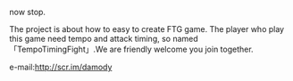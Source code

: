 now stop.

The project is about how to easy to create FTG game.
The player who play this game need tempo and attack timing, so
named 「TempoTimingFight」.We are friendly welcome you join
together.

e-mail:http://scr.im/damody